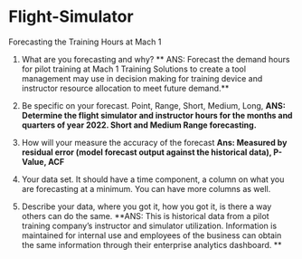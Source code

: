 # Flight-Simulator
Forecasting the Training Hours at Mach 1
1. What are you forecasting and why?
** ANS: Forecast the demand hours for pilot training at Mach 1 Training Solutions to create a tool management may use in decision making for training device and instructor resource allocation to meet future demand.**

2. Be specific on your forecast. Point, Range, Short, Medium, Long,
**ANS: Determine the flight simulator and instructor hours for the months and quarters of year 2022.  Short and Medium Range forecasting.**

3. How will your measure the accuracy of the forecast
**Ans: Measured by residual error (model forecast output against the historical data), P-Value, ACF**

4. Your data set. It should have a time component, a column on what you are forecasting at a minimum. You can have more columns as well.

5. Describe your data, where you got it, how you got it, is there a way others can do the same.
**ANS:  This is historical data from a pilot training company’s instructor and simulator utilization.  Information is maintained for internal use and employees of the business can obtain the same information through their enterprise analytics dashboard.
**
